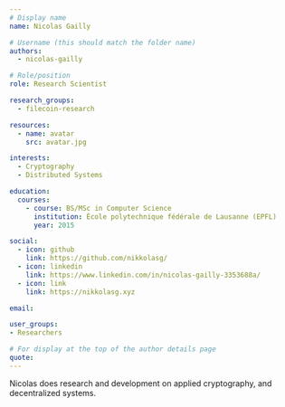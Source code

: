 ```yaml
---
# Display name
name: Nicolas Gailly

# Username (this should match the folder name)
authors:
  - nicolas-gailly

# Role/position
role: Research Scientist

research_groups:
  - filecoin-research

resources:
  - name: avatar
    src: avatar.jpg

interests:
  - Cryptography
  - Distributed Systems

education:
  courses:
    - course: BS/MSc in Computer Science
      institution: École polytechnique fédérale de Lausanne (EPFL)
      year: 2015

social:
  - icon: github
    link: https://github.com/nikkolasg/
  - icon: linkedin
    link: https://www.linkedin.com/in/nicolas-gailly-3353688a/
  - icon: link
    link: https://nikkolasg.xyz

email:

user_groups:
- Researchers

# For display at the top of the author details page
quote:
---
```


Nicolas does research and development on applied cryptography, and decentralized systems.

